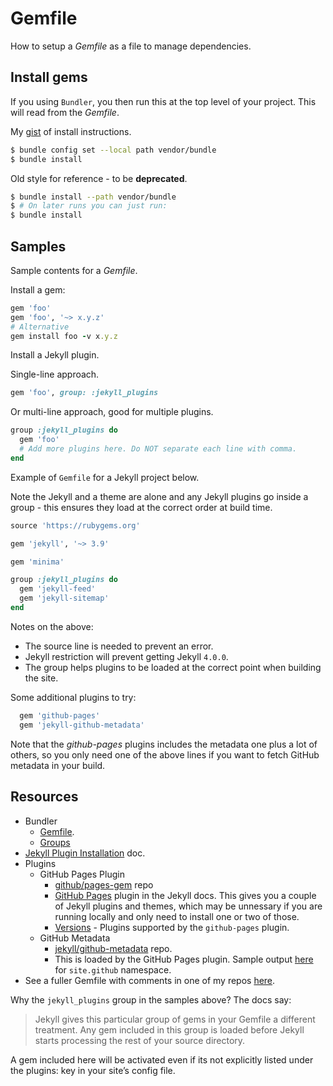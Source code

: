 # Gemfile

How to setup a _Gemfile_ as a file to manage dependencies.

## Install gems

If you using `Bundler`, you then run this at the top level of your project. This will read from the _Gemfile_.

My [gist](https://gist.github.com/MichaelCurrin/5c8c45a86bcf53d7b49a7763c02943b1) of install instructions.

```sh
$ bundle config set --local path vendor/bundle
$ bundle install
```

Old style for reference - to be **deprecated**.

```sh
$ bundle install --path vendor/bundle
$ # On later runs you can just run:
$ bundle install
```


## Samples

Sample contents for a _Gemfile_.

Install a gem:

```ruby
gem 'foo'
gem 'foo', '~> x.y.z'
# Alternative
gem install foo -v x.y.z
```

Install a Jekyll plugin.

Single-line approach.

```ruby
gem 'foo', group: :jekyll_plugins
```

Or multi-line approach, good for multiple plugins.

```ruby
group :jekyll_plugins do
  gem 'foo'
  # Add more plugins here. Do NOT separate each line with comma.
end
```

Example of `Gemfile` for a Jekyll project below.

<!-- TODO add links to these plugins, using my other quick start repos -->

Note the Jekyll and a theme are alone and any Jekyll plugins go inside a group - this ensures they load at the correct order at build time.

```ruby
source 'https://rubygems.org'

gem 'jekyll', '~> 3.9'

gem 'minima'

group :jekyll_plugins do
  gem 'jekyll-feed'
  gem 'jekyll-sitemap'
end
```

Notes on the above:

- The source line is needed to prevent an error.
- Jekyll restriction will prevent getting Jekyll `4.0.0`.
- The group helps plugins to be loaded at the correct point when building the site.


Some additional plugins to try:

```ruby
  gem 'github-pages'
  gem 'jekyll-github-metadata'
```

Note that the _github-pages_ plugins includes the metadata one plus a lot of others, so you only need one of the above lines if you want to fetch GitHub metadata in your build.

## Resources

- Bundler
    - [Gemfile](https://bundler.io/v1.5/gemfile.html).
    - [Groups](https://bundler.io/v1.12/groups.html)
- [Jekyll Plugin Installation](https://jekyllrb.com/docs/plugins/installation/) doc.
- Plugins
    - GitHub Pages Plugin
        - [github/pages-gem](https://github.com/github/pages-gem) repo
        - [GitHub Pages](https://jekyllrb.com/docs/github-pages/) plugin in the Jekyll docs. This gives you a couple of Jekyll plugins and themes, which may be unnessary if you are running locally and only need to install one or two of those.
        - [Versions](https://pages.github.com/versions/) - Plugins supported by the `github-pages` plugin.
    - GitHub Metadata
        - [jekyll/github-metadata](https://github.com/jekyll/github-metadata) repo.
        - This is loaded by the GitHub Pages plugin. Sample output [here](https://github.com/jekyll/github-metadata/blob/master/docs/site.github.md) for `site.github` namespace.
- See a fuller Gemfile with comments in one of my repos [here](https://github.com/MichaelCurrin/jekyll-blog-demo/blob/master/Gemfile).

Why the `jekyll_plugins` group in the samples above? The docs say:

> Jekyll gives this particular group of gems in your Gemfile a different treatment. Any gem included in this group is loaded before Jekyll starts processing the rest of your source directory.

A gem included here will be activated even if its not explicitly listed under the plugins: key in your site’s config file.
